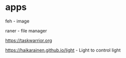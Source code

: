 apps
====

feh - image

raner - file manager

https://taskwarrior.org

https://haikarainen.github.io/light - Light to control light